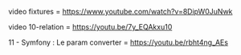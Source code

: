 video fixtures = https://www.youtube.com/watch?v=8DipW0JuNwk 


video 10-relation = https://youtu.be/7y_EQAkxu10 

11 - Symfony : Le param converter = https://youtu.be/rbht4ng_AEs 

